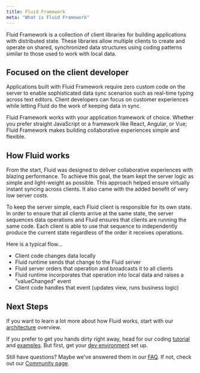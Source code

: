 ```yaml
---
title: Fluid Framework
meta: "What is Fluid Framework"
---
```


Fluid Framework is a collection of client libraries for building applications with distributed state. These libraries
allow multiple clients to create and operate on shared, synchronized data structures using coding
patterns similar to those used to work with local data.

## Focused on the client developer

Applications built with Fluid Framework require zero custom code on the server to enable sophisticated data sync
scenarios such as real-time typing across text editors. Client developers can focus on customer experiences while
letting Fluid do the work of keeping data in sync.

Fluid Framework works with your application framework of choice. Whether you prefer straight JavaScript or
a framework like React, Angular, or Vue; Fluid Framework makes building collaborative experiences simple and
flexible.

## How Fluid works

From the start, Fluid was designed to deliver collaborative experiences with blazing performance. To achieve this goal,
the team kept the server logic as simple and light-weight as possible. This approach helped ensure virtually instant
syncing across clients. It also came with the added benefit of very low server costs.

To keep the server simple, each Fluid client is responsible for its own state. In order to ensure
that all clients arrive at the same state, the server sequences data operations and Fluid ensures that clients
are running the same code. Each client is able to use that sequence to independently produce the current
state regardless of the order it receives operations.

Here is a typical flow...

- Client code changes data locally
- Fluid runtime sends that change to the Fluid server
- Fluid server orders that operation and broadcasts it to all clients
- Fluid runtime incorporates that operation into local data and raises a "valueChanged" event
- Client code handles that event (updates view, runs business logic)

## Next Steps

If you want to learn a lot more about how Fluid works, start with our
[architecture](concepts/architecture.md) overview.

If you prefer to get you hands dirty right away, head for our coding [tutorial](get-started/tutorial.md) and [examples](get-started/examples.md).
But first, get your [dev environment](get-started/dev-env.md) set up.

Still have questions? Maybe we've answered them in our [FAQ](faq.md). If not, check out our [Community page](/community/).
